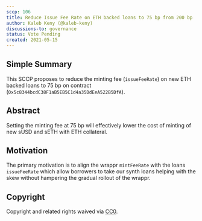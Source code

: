 ```yaml
---
sccp: 106
title: Reduce Issue Fee Rate on ETH backed loans to 75 bp from 200 bp
author: Kaleb Keny (@kaleb-keny)
discussions-to: governance
status: Vote Pending
created: 2021-05-15
---
```


<!--You can leave these HTML comments in your merged SCCP and delete the visible duplicate text guides, they will not appear and may be helpful to refer to if you edit it again. This is the suggested template for new SCCPs. Note that an SCCP number will be assigned by an editor. When opening a pull request to submit your SCCP, please use an abbreviated title in the filename, `sccp-draft_title_abbrev.md`. The title should be 44 characters or less.-->

## Simple Summary

<!--"If you can't explain it simply, you don't understand it well enough." Provide a simplified and layman-accessible explanation of the SCCP.-->

This SCCP proposes to reduce the minting fee (`issueFeeRate`) on new ETH backed loans to 75 bp on contract (`0x5c8344bcdC38F1aB5EB5C1d4a35DdEeA522B5DfA`).

## Abstract

<!--A short (~200 word) description of the variable change proposed.-->

Setting the minting fee at 75 bp will effectively lower the cost of minting of new sUSD and sETH with ETH collateral.

## Motivation

<!--The motivation is critical for SCCPs that want to update variables within Synthetix. It should clearly explain why the existing variable is not incentive aligned. SCCP submissions without sufficient motivation may be rejected outright.-->

The primary motivation is to align the wrappr `mintFeeRate` with the loans `issueFeeRate` which allow borrowers to take our synth loans helping with the skew without hampering the gradual rollout of the wrappr.


## Copyright

Copyright and related rights waived via [CC0](https://creativecommons.org/publicdomain/zero/1.0/).
